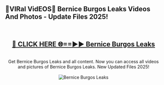 <h2>🔴VIRal VidEOS🔴 Bernice Burgos Leaks Videos And Photos - Update Files 2025!</h2>
<br>
<div align="center">
<h2><a href="https://virallinks.top/odZfE0" rel="nofollow">🔴 CLICK HERE 🌐==►► Bernice Burgos Leaks</a></h2>
<br>
Get Bernice Burgos Leaks and all content. Now you can access all videos and pictures of Bernice Burgos Leaks. New Updated Files 2025!
<br>
<br>
<a href="https://virallinks.top/odZfE0" rel="nofollow" data-target="animated-image.originalLink"><img src="https://i.imgur.com/dJHk4Zq.gif)" alt="Bernice Burgos Leaks" style="max-width: 100%; display: inline-block;" data-target="animated-image.originalImage"></a>
</div>
<br>
